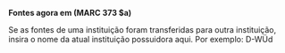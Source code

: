 **Fontes agora em (MARC 373 $a)**

Se as fontes de uma instituição foram transferidas para outra instituição, insira o nome da atual instituição possuidora aqui. Por exemplo: D-WÜd